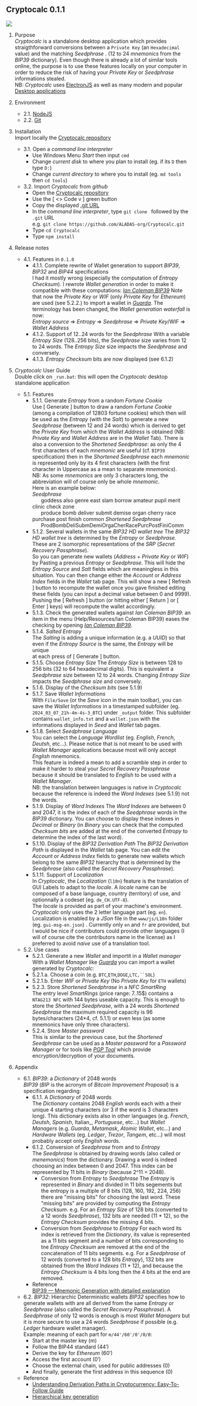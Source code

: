 ## Cryptocalc 0.1.1
![](https://github.com/ALADAS-org/Cryptocalc/blob/master/_doc/Screenshots/Cryptocalc_0_1_0_EN.gif)
1. Purpose  
   _Cryptocalc_ is a standalone desktop application which provides straigthforward
   conversions between a `Private Key` (an `Hexadecimal` value) and the matching _Seedphrase_ .
   (12 to 24 _mnemonics_ from the _BIP39_ dictionary). 
   Even though there is already a lot of similar tools online, the purpose is to use these features
   locally on your computer in order to reduce the risk of having your _Private Key_ 
   or _Seedphrase_ informations stealed.     
   NB: _Cryptocalc_ uses [ElectronJS](https://www.electronjs.org/) as well as many modern and popular
       [Desktop applications](https://en.wikipedia.org/wiki/List_of_software_using_Electron)
   
2. Environment
    + 2.1. [NodeJS](https://nodejs.org/en/)
	+ 2.2. [Git](https://git-scm.com/)
	
3. Installation  
   Import locally the [Cryptocalc repository](https://github.com/ALADAS-org/Cryptocalc)
    + 3.1. Open a _command line interpreter_
	    * Use Windows Menu _Start_ then input `cmd`
	    * Change _current disk_ to where you plan to install (eg. if its `D` then type `D:`)
	    * Change _current directory_ to where you to install (eg. `md tools` then `cd tools`)
	+ 3.2. Import _Cryptocalc_ from _github_
	    * Open the [Cryptocalc repository](https://github.com/ALADAS-org/Cryptocalc) 
	    * Use the [ <> Code v ] green button
	    * Copy the displayed [.git URL](https://github.com/ALADAS-org/Cryptocalc.git)
	    * In the _command line interpreter_, type `git clone ` followed by the `.git` URL\
	      e.g. `git clone https://github.com/ALADAS-org/Cryptocalc.git`
        * Type `cd Cryptocalc`	
        * Type `npm install`	

4. Release notes
    + 4.1. Features in `0.1.0`
        * 4.1.1. Complete rewrite of Wallet generation to support _BIP39_, _BIP32_ and _BIP44_ specifications  
		I had it mostly wrong (especially the computation of _Entropy Checksum_). I rewrote _Wallet generation_
		in order to make it compatible with these computations: [_Ian Coleman BIP39_](https://iancoleman.io/bip39/)
		Note that now the _Private Key_ or _WIF_ (only _Private Key_ for _Ethereum_) are used (see 5.2.2.) to import a wallet 
		in [_Guarda_](https://guarda.com/app/).
		The terminology has been changed, the _Wallet generation waterfall_ is now:  
		_Entropy source_ => _Entropy_ => _Seedphrase_ => _Private Key_/WIF => _Wallet Address_
		* 4.1.2. Support of 12..24 words for the _Seedphrase_ 
		With a variable _Entropy Size_ (128..256 bits), the _Seedphrase_ size varies from 12 to 24 words.
		The _Entropy Size_ size impacts the _Seedphrase_ and conversely.
		* 4.1.3. _Entropy Checksum_ bits are now displayed (see 6.1.2)
5. _Cryptocalc_ User Guide  
    Double click on `_run.bat`: this will open the _Cryptocalc_ desktop standalone application
    + 5.1. Features  
		* 5.1.1. Generate _Entropy_ from a random _Fortune Cookie_  
		Use [ Generate ] button to draw a random _Fortune Cookie_ 
		(among a compilation of 12803 fortune cookies) 
		which then will be used as the _Entropy_ (with the _Salt_) to generate a new _Seedphrase_ (between 12 and
		24 words) which is derived to get the _Private Key_ from which the _Wallet Address_ is obtained
		(NB: _Private Key_ and _Wallet Address_ are in the _Wallet_ Tab).
		There is also a conversion to the _Shortened Seedphrase_: as only the 4 first characters of each _mnemonic_ 
		are useful (cf. `BIP39` specification) then in the _Shortened Seedphrase_ each _mnemonic_ is represented 
		only by its 4 first characters (with the first character in Uppercase as a mean to separate _mnemonics_).   
		NB: As some _mnemonics_ are only 3 characters long, the abbreviation will of course only be whole _mnemonic_.  
		Here is an example below:  
        _Seedphrase_  
		&nbsp;&nbsp;&nbsp;&nbsp;&nbsp;&nbsp;goddess also genre east slam borrow amateur pupil merit clinic check zone \
		&nbsp;&nbsp;&nbsp;&nbsp;&nbsp;&nbsp;produce bomb deliver submit demise organ cherry race purchase post finish common
        _Shortened Seedphrase_  
		&nbsp;&nbsp;&nbsp;&nbsp;&nbsp;&nbsp;ProdBombDeliSubmDemiOrgaCherRacePurcPostFiniComm 
        * 5.1.2. Several wallets in the same _BIP32 HD wallet tree_
        The _BIP32 HD wallet tree_ is determined by the _Entropy_ or _Seedphrase_. 
		These are 2 isomorphic representations of the _SRP_ (_Secret Recovery Passphrase_).		
		So you can generate new wallets (_Address_ + _Private Key_ or _WIF_)
		by Pasting a previous _Entropy_ or _Seedphrase_. 
		This will hide the _Entropy Source_ and _Salt_ fields which are meaningless in
        this situation. You can then change either the _Account_ or _Address Index_
        fields in the _Wallet_ tab page. This will show a new [ Refresh ] button
        to recompute the wallet once you gave finished editing these fields 
		(you can input a decimal value between 0 and 9999).		
		Pushing the [ Refresh ] button (or hitting either [ Return ] or [ Enter ] keys) 
		will recompute the wallet accordingly.
		* 5.1.3. Check the generated wallets against _Ian Coleman BIP39_: an item
        in the menu (Help/Resources/Ian Coleman BIP39) eases the checking by opening 
        [_Ian Coleman BIP39_](https://iancoleman.io/bip39/).		
		* 5.1.4. _Salted Entropy_  
		The _Salting_ is adding a unique information (e.g. a _UUID_) so that
        even if the _Entropy Source_ is the same, the _Entropy_ will be unique 		
		at each press of [ Generate ] button.
		* 5.1.5. Choose _Entropy Size_ 
		The _Entropy Size_ is between 128 to 256 bits (32 to 64 hexadecimal digits). 
		This is equivalent a _Seedphrase size_ between 12 to 24 words. 
		Changing _Entropy Size_ impacts the _Seedphrase size_ and conversely.
		* 5.1.6. Display of the _Checksum bits_ (see 5.1.9)
		* 5.1.7. Save _Wallet Informations_    
		With `File/Save` (or the _Save_ icon in the main toolbar), you can save 
		the _Wallet Informations_ in a timestamped subfolder (eg. `2024_03_07_21h-4m-4s-3_BTC`)
		under `_output` folder. This subfolder contains `wallet_info.txt` and a `wallet.json` 
		with the informations displayed in _Seed_ and _Wallet_ tab pages. 
		* 5.1.8. Select _Seedphrase Language_    
		You can select the _Language Wordlist_ (eg. _English_, _French_, _Deutsh_, etc...). 
		Please notice that is not meant to be used with _Wallet Manager_ applications 
		because most will only accept _English_ mnemonics.  
        This feature is indeed a mean to add a scramble step in order to make it 
		harder to steal your _Secret Recovery Passphrase_ because 
        it should be translated to _English_ to be used with a _Wallet Manager_.   
		NB: the translation between languages is native in _Cryptocalc_
		because the reference is indeed the _Word Indexes_ (see 5.1.9) not the words.
		* 5.1.9. Display of _Word Indexes_
        The _Word Indexes_ are between 0 and 2047, it is the index of each of the 
		_Seedphrase_ words in the _BIP39_ dictionary. You can choose to display 
		these indexes in _Decimal_ or _Binary_ (in _Binary_ you can check that the 
		computed _Checksum bits_ are added at the end of the converted _Entropy_ to
		determine the index of the last word).
		* 5.1.10. Display of the _BIP32 Derivation Path_
		The _BIP32 Derivation Path_ is displayed in the _Wallet_ tab page.
		You can edit the _Account_ or _Address Index_ fields to generate new wallets
		which belong to the same _BIP32_ hierarchy that is determined by the
		_Seedphrase_ (also called the _Secret Recovery Passphrase_).
        * 5.1.11. Support of _Localization_    
        In _Cryptocalc_, the _Localization_ (`l10n`) feature is the translation of GUI 
		Labels to adapt to the _locale_.
        A _locale_ name can be composed of a base language, country (territory) of use, 
		and optionnally a codeset (eg. `de_CH.UTF-8`).		
		The _locale_ is provided as part of your machine's environment. 
		_Cryptocalc_ only uses the 2 letter language part (eg. `en`). 
		Localization is enabled by a _JSon_ file in the `www/js/L10n` folder 
		(eg. `gui-msg-en.json`) . 
		Currently only `en` and `fr` are provided, but I would be nice if contributors 
		could provide other languages (I will of course cite the contributors name in the license) 
		as I preferred to avoid _naive_ use of a translation tool.  		
    + 5.2. Use cases
        * 5.2.1. Generate a new _Wallet_ and importit in a _Wallet manager_  
	    With a _Wallet Manager_ like [_Guarda_](https://https://guarda.com/) you can import
		a wallet generated by _Cryptocalc_:   
        * 5.2.1.a. Choose a coin (e.g. `BTC`,`ETH`,`DOGE`,`LTC,``SOL`) 
		* 5.2.1.b. Enter _WIF_ or _Private Key_ (No _Private Key_ for `ETH` wallets)    
        * 5.2.3. Store _Shortened Seedphrase_ in a _NFC SmartRing_  
        The entry level _SmartRings_ (price range: 7..15$) contains a `NTAG213 NFC` with 
		144 bytes useable capacity. This is enough to store the _Shortened Seedphrase_, 
		with a 24 words _Shortened Seedphrase_ 
	    the maximum required capacity is 96 bytes/characters (24*4, cf. 5.1.1) or even less (as some mnemonics have only three characters).   
        * 5.2.4. Store _Master password_  
        This is similar to the previous case, but the _Shortened Seedphrase_ 
		can be used as a _Master password_ for a _Password Manager_ or for tools like
		[_PGP Tool_](https://pgptool.github.io) which provide encryption/decryption
	    of your documents.
6. Appendix  
    + 6.1. _BIP39_: a _Dictionary_ of 2048 words    
	_BIP39_ (_BIP_ is the acronym of _Bitcoin Improvement Proposal_) is a specification regarding:
		* 6.1.1. A _Dictionary_ of 2048 words    
		The _Dictionary_ contains 2048 _English_ words each with a their unique 4 starting characters 
		(or 3 if the word is 3 characters long). This dictionary exists also in other languages 
		(e.g. _French_, _Deutsh_, _Spanish_, Italian_, _Portuguese_, etc...) but _Wallet Managers_ 
		(e.g. _Guarda_, _Metamask_, _Atomic Wallet_, etc...) and _Hardware Wallets_ 
		(eg. _Ledger_, _Trezor_, _Tangem_, etc...) will most probably accept only _English_ words.
	    * 6.1.2. Conversion of _Seedphrase_ from and to _Entropy_		
        The _Seedphrase_ is obtained by drawing words (also called or _menemonics_) from the dictionary.
        Drawing a word is indeed choosing an index between 0 and 2047. This index can be represented
        by 11 bits in _Binary_ (because 2^11 = 2048). 
            * Conversion from _Entropy_ to _Seedphrase_
			The _Entropy_ is represented in _Binary_ and divided in 11 bits segements but the entropy
			is a multiple of 8 bits (128, 160, 192, 224, 256) there are "missing bits" for choosing 
			the last word. These "missing bits" are provided by computing the _Entropy Checksum_.
			e.g. For an _Entropy Size_ of 128 bits (converted to a 12 words _Seedphrase_), 
		    132 bits are needed (11 * 12), so the _Entropy Checksum_ provides the missing 4 bits.
			* Conversion from _Seedphrase_ to _Entropy_ 
			For each word its index is retrieved from the _Dictionary_, its value is represented
			as a 11 bits segment and a number of bits corresponding to tne _Entropy Checksum_
			are removed at the end of the concatenation of 11 bits segments.
			e.g. For a _Seedphrase_ of 12 words (converted to a 128 bits _Entropy_), 
		    132 bits are obtained from the _Word Indexes_ (11 * 12), and because the _Entropy Checksum_ 
			is 4 bits long then the 4 bits at the end are removed.
		* Reference    
		[BIP39 — Mnemonic Generation with detailed explanation](https://medium.com/@sundar.sat84/bip39-mnemonic-generation-with-detailed-explanation-84abde9da4c1)
	+ 6.2. _BIP32_: Hierarchic Deterministic wallets
	_BIP32_ specifies how to generate wallets with are all derived from the same _Entropy_
	or _Seedphrase_ (also called the _Secret Recovery Passphrase_).
    A _Seedphrase_ of only 12 words is enough is most _Wallet Managers_ but 
	it is more secure to use a 24 words _Seedphrase_ if possible 
	(e.g. _Ledger_ hardware wallet manager).    
	    Example: meaning of each part for `m/44'/60'/0'/0/0`:    
	    * Start at the master key                                  (m)    
        * Follow the BIP44 standard                                (44′)    
        * Derive the key for _Ethereum_                            (60′)    
        * Access the first account                                 (0′)    
        * Choose the external chain, used for public addresses     (0)    
        * And finally, generate the first address in this sequence (0)    
        	
	* Reference    
	    + [Understanding Derivation Paths in Cryptocurrency: Easy-To-Follow Guide](https://getcoinplate.com/blog/derivation-paths-guide/#:~:text=A%20derivation%20path%20is%20simply,a%20particular%20branch%20(address))
		+ [Hierarchical key generation](https://alexey-shepelev.medium.com/hierarchical-key-generation-fc27560f786)
			
		
